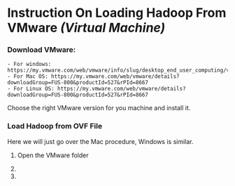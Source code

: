 # Instruction On Loading Hadoop From VMware *(Virtual Machine)*

### Download VMware:
    - For windows: https://my.vmware.com/web/vmware/info/slug/desktop_end_user_computing/vmware_workstation_pro/12_0
    - For Mac OS: https://my.vmware.com/web/vmware/details?downloadGroup=FUS-800&productId=527&rPId=8667
    - For Linux OS: https://my.vmware.com/web/vmware/details?downloadGroup=FUS-800&productId=527&rPId=8667
    
Choose the right VMware version for you machine and install it.

### Load Hadoop from OVF File
Here we will just go over the Mac procedure, Windows is  similar.
1.  Open the VMware folder


2.


3.





